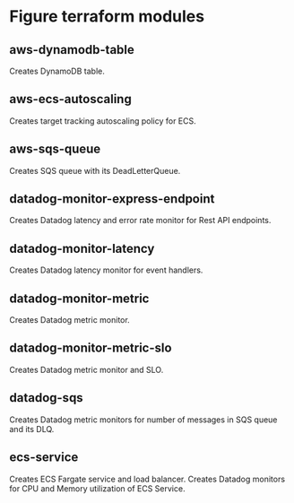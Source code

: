 # Figure terraform modules

## aws-dynamodb-table

Creates DynamoDB table.

## aws-ecs-autoscaling

Creates target tracking autoscaling policy for ECS.

## aws-sqs-queue

Creates SQS queue with its DeadLetterQueue.

## datadog-monitor-express-endpoint

Creates Datadog latency and error rate monitor for Rest API endpoints.

## datadog-monitor-latency

Creates Datadog latency monitor for event handlers.

## datadog-monitor-metric

Creates Datadog metric monitor.

## datadog-monitor-metric-slo

Creates Datadog metric monitor and SLO.

## datadog-sqs

Creates Datadog metric monitors for number of messages in SQS queue and its DLQ.

## ecs-service

Creates ECS Fargate service and load balancer.
Creates Datadog monitors for CPU and Memory utilization of ECS Service.







